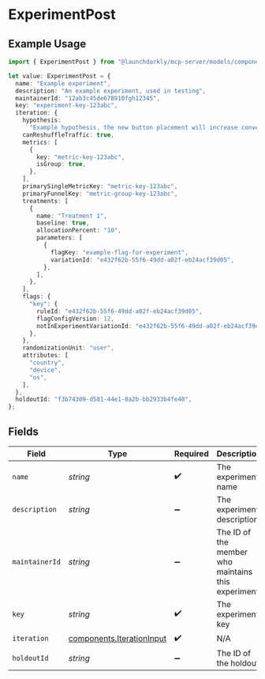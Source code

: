 # ExperimentPost

## Example Usage

```typescript
import { ExperimentPost } from "@launchdarkly/mcp-server/models/components";

let value: ExperimentPost = {
  name: "Example experiment",
  description: "An example experiment, used in testing",
  maintainerId: "12ab3c45de678910fgh12345",
  key: "experiment-key-123abc",
  iteration: {
    hypothesis:
      "Example hypothesis, the new button placement will increase conversion",
    canReshuffleTraffic: true,
    metrics: [
      {
        key: "metric-key-123abc",
        isGroup: true,
      },
    ],
    primarySingleMetricKey: "metric-key-123abc",
    primaryFunnelKey: "metric-group-key-123abc",
    treatments: [
      {
        name: "Treatment 1",
        baseline: true,
        allocationPercent: "10",
        parameters: [
          {
            flagKey: "example-flag-for-experiment",
            variationId: "e432f62b-55f6-49dd-a02f-eb24acf39d05",
          },
        ],
      },
    ],
    flags: {
      "key": {
        ruleId: "e432f62b-55f6-49dd-a02f-eb24acf39d05",
        flagConfigVersion: 12,
        notInExperimentVariationId: "e432f62b-55f6-49dd-a02f-eb24acf39d05",
      },
    },
    randomizationUnit: "user",
    attributes: [
      "country",
      "device",
      "os",
    ],
  },
  holdoutId: "f3b74309-d581-44e1-8a2b-bb2933b4fe40",
};
```

## Fields

| Field                                                                  | Type                                                                   | Required                                                               | Description                                                            | Example                                                                |
| ---------------------------------------------------------------------- | ---------------------------------------------------------------------- | ---------------------------------------------------------------------- | ---------------------------------------------------------------------- | ---------------------------------------------------------------------- |
| `name`                                                                 | *string*                                                               | :heavy_check_mark:                                                     | The experiment name                                                    | Example experiment                                                     |
| `description`                                                          | *string*                                                               | :heavy_minus_sign:                                                     | The experiment description                                             | An example experiment, used in testing                                 |
| `maintainerId`                                                         | *string*                                                               | :heavy_minus_sign:                                                     | The ID of the member who maintains this experiment                     | 12ab3c45de678910fgh12345                                               |
| `key`                                                                  | *string*                                                               | :heavy_check_mark:                                                     | The experiment key                                                     | experiment-key-123abc                                                  |
| `iteration`                                                            | [components.IterationInput](../../models/components/iterationinput.md) | :heavy_check_mark:                                                     | N/A                                                                    |                                                                        |
| `holdoutId`                                                            | *string*                                                               | :heavy_minus_sign:                                                     | The ID of the holdout                                                  | f3b74309-d581-44e1-8a2b-bb2933b4fe40                                   |